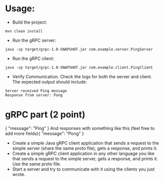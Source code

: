 # Usage:

* Build the project: 
```
mvn clean install
```
* Run the gRPC server:
```
java -cp target/grpc-1.0-SNAPSHOT.jar com.example.server.PingServer
```
* Run the gRPC client:
```
java -cp target/grpc-1.0-SNAPSHOT.jar com.example.client.PingClient
```
* Verify Communication. Check the logs for both the server and client. The expected output should include:
```
Server received Ping message
Response from server: Pong
```

# gRPC part (2 point)
{ "message": "Ping" } And responses with something like this (feel free to add more fields){ "message": "Pong" }

* Create a simple Java gRPC client application that sends a request to the simple server (share the same proto file), gets a response, and prints it.
* Create a simple gRPC client application in any other language you like that sends a request to the simple server, gets a
  response, and prints it. Use the same proto file.
* Start a server and try to communicate with it using the clients you just wrote.




